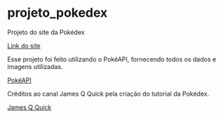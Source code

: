 # projeto_pokedex
 Projeto do site da Pokédex

<a href="https://raulc00.github.io/projeto_pokedex/html/index">Link do site</a>

 Esse projeto foi feito utilizando o PokéAPI, fornecendo todos os dados e imagens utilizadas.

 <a href="https://pokeapi.co/">PokéAPI</a>

 Créditos ao canal James Q Quick pela criação do tutorial da Pokédex.

 <a href="https://www.jamesqquick.com/blog/build-a-pokedex-with-vanilla-javascript/">James Q Quick</a>

 

 


